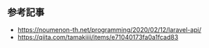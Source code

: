## 参考記事

-   https://noumenon-th.net/programming/2020/02/12/laravel-api/
-   https://qiita.com/tamakiiii/items/e71040173fa0a1fcad83
